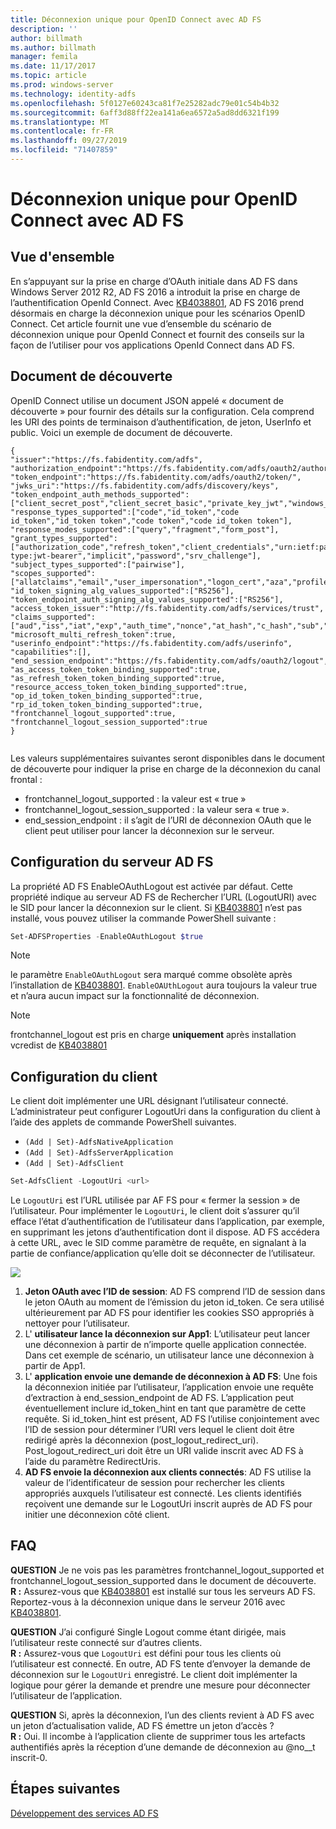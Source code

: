 ```yaml
---
title: Déconnexion unique pour OpenID Connect avec AD FS
description: ''
author: billmath
ms.author: billmath
manager: femila
ms.date: 11/17/2017
ms.topic: article
ms.prod: windows-server
ms.technology: identity-adfs
ms.openlocfilehash: 5f0127e60243ca81f7e25282adc79e01c54b4b32
ms.sourcegitcommit: 6aff3d88ff22ea141a6ea6572a5ad8dd6321f199
ms.translationtype: MT
ms.contentlocale: fr-FR
ms.lasthandoff: 09/27/2019
ms.locfileid: "71407859"
---
```

#  <a name="single-log-out-for-openid-connect-with-ad-fs"></a>Déconnexion unique pour OpenID Connect avec AD FS

## <a name="overview"></a>Vue d'ensemble
En s’appuyant sur la prise en charge d’OAuth initiale dans AD FS dans Windows Server 2012 R2, AD FS 2016 a introduit la prise en charge de l’authentification OpenId Connect. Avec [KB4038801](https://support.microsoft.com/en-gb/help/4038801/windows-10-update-kb4038801), AD FS 2016 prend désormais en charge la déconnexion unique pour les scénarios OpenID Connect. Cet article fournit une vue d’ensemble du scénario de déconnexion unique pour OpenId Connect et fournit des conseils sur la façon de l’utiliser pour vos applications OpenId Connect dans AD FS.


## <a name="discovery-doc"></a>Document de découverte
OpenID Connect utilise un document JSON appelé « document de découverte » pour fournir des détails sur la configuration.  Cela comprend les URI des points de terminaison d’authentification, de jeton, UserInfo et public.  Voici un exemple de document de découverte.

```
{
"issuer":"https://fs.fabidentity.com/adfs",
"authorization_endpoint":"https://fs.fabidentity.com/adfs/oauth2/authorize/",
"token_endpoint":"https://fs.fabidentity.com/adfs/oauth2/token/",
"jwks_uri":"https://fs.fabidentity.com/adfs/discovery/keys",
"token_endpoint_auth_methods_supported":["client_secret_post","client_secret_basic","private_key_jwt","windows_client_authentication"],
"response_types_supported":["code","id_token","code id_token","id_token token","code token","code id_token token"],
"response_modes_supported":["query","fragment","form_post"],
"grant_types_supported":["authorization_code","refresh_token","client_credentials","urn:ietf:params:oauth:grant-type:jwt-bearer","implicit","password","srv_challenge"],
"subject_types_supported":["pairwise"],
"scopes_supported":["allatclaims","email","user_impersonation","logon_cert","aza","profile","vpn_cert","winhello_cert","openid"],
"id_token_signing_alg_values_supported":["RS256"],
"token_endpoint_auth_signing_alg_values_supported":["RS256"],
"access_token_issuer":"http://fs.fabidentity.com/adfs/services/trust",
"claims_supported":["aud","iss","iat","exp","auth_time","nonce","at_hash","c_hash","sub","upn","unique_name","pwd_url","pwd_exp","sid"],
"microsoft_multi_refresh_token":true,
"userinfo_endpoint":"https://fs.fabidentity.com/adfs/userinfo",
"capabilities":[],
"end_session_endpoint":"https://fs.fabidentity.com/adfs/oauth2/logout",
"as_access_token_token_binding_supported":true,
"as_refresh_token_token_binding_supported":true,
"resource_access_token_token_binding_supported":true,
"op_id_token_token_binding_supported":true,
"rp_id_token_token_binding_supported":true,
"frontchannel_logout_supported":true,
"frontchannel_logout_session_supported":true
} 
 
```



Les valeurs supplémentaires suivantes seront disponibles dans le document de découverte pour indiquer la prise en charge de la déconnexion du canal frontal :

- frontchannel_logout_supported : la valeur est « true »
- frontchannel_logout_session_supported : la valeur sera « true ».
- end_session_endpoint : il s’agit de l’URI de déconnexion OAuth que le client peut utiliser pour lancer la déconnexion sur le serveur.


## <a name="ad-fs-server-configuration"></a>Configuration du serveur AD FS
La propriété AD FS EnableOAuthLogout est activée par défaut.  Cette propriété indique au serveur AD FS de Rechercher l’URL (LogoutURI) avec le SID pour lancer la déconnexion sur le client. Si [KB4038801](https://support.microsoft.com/en-gb/help/4038801/windows-10-update-kb4038801) n’est pas installé, vous pouvez utiliser la commande PowerShell suivante :

```PowerShell
Set-ADFSProperties -EnableOAuthLogout $true
```

>[!NOTE]
> le paramètre `EnableOAuthLogout` sera marqué comme obsolète après l’installation de [KB4038801](https://support.microsoft.com/en-gb/help/4038801/windows-10-update-kb4038801). `EnableOAUthLogout` aura toujours la valeur true et n’aura aucun impact sur la fonctionnalité de déconnexion.

>[!NOTE]
>frontchannel_logout est pris en charge **uniquement** après installation vcredist de [KB4038801](https://support.microsoft.com/en-gb/help/4038801/windows-10-update-kb4038801)

## <a name="client-configuration"></a>Configuration du client
Le client doit implémenter une URL désignant l’utilisateur connecté. L’administrateur peut configurer LogoutUri dans la configuration du client à l’aide des applets de commande PowerShell suivantes. 


- `(Add | Set)-AdfsNativeApplication`
- `(Add | Set)-AdfsServerApplication`
- `(Add | Set)-AdfsClient`

```PowerShell
Set-AdfsClient -LogoutUri <url>
```

Le `LogoutUri` est l’URL utilisée par AF FS pour « fermer la session » de l’utilisateur. Pour implémenter le `LogoutUri`, le client doit s’assurer qu’il efface l’état d’authentification de l’utilisateur dans l’application, par exemple, en supprimant les jetons d’authentification dont il dispose. AD FS accédera à cette URL, avec le SID comme paramètre de requête, en signalant à la partie de confiance/application qu’elle doit se déconnecter de l’utilisateur. 

![](media/ad-fs-logout-openid-connect/adfs_single_logout2.png)


1.  **Jeton OAuth avec l’ID de session**: AD FS comprend l’ID de session dans le jeton OAuth au moment de l’émission du jeton id_token. Ce sera utilisé ultérieurement par AD FS pour identifier les cookies SSO appropriés à nettoyer pour l’utilisateur.
2.  L' **utilisateur lance la déconnexion sur App1**: L’utilisateur peut lancer une déconnexion à partir de n’importe quelle application connectée. Dans cet exemple de scénario, un utilisateur lance une déconnexion à partir de App1.
3.  L' **application envoie une demande de déconnexion à AD FS**: Une fois la déconnexion initiée par l’utilisateur, l’application envoie une requête d’extraction à end_session_endpoint de AD FS. L’application peut éventuellement inclure id_token_hint en tant que paramètre de cette requête. Si id_token_hint est présent, AD FS l’utilise conjointement avec l’ID de session pour déterminer l’URI vers lequel le client doit être redirigé après la déconnexion (post_logout_redirect_uri).  Post_logout_redirect_uri doit être un URI valide inscrit avec AD FS à l’aide du paramètre RedirectUris.
4.  **AD FS envoie la déconnexion aux clients connectés**: AD FS utilise la valeur de l’identificateur de session pour rechercher les clients appropriés auxquels l’utilisateur est connecté. Les clients identifiés reçoivent une demande sur le LogoutUri inscrit auprès de AD FS pour initier une déconnexion côté client.

## <a name="faqs"></a>FAQ
**QUESTION** Je ne vois pas les paramètres frontchannel_logout_supported et frontchannel_logout_session_supported dans le document de découverte.</br>
**R :** Assurez-vous que [KB4038801](https://support.microsoft.com/en-gb/help/4038801/windows-10-update-kb4038801) est installé sur tous les serveurs AD FS. Reportez-vous à la déconnexion unique dans le serveur 2016 avec [KB4038801](https://support.microsoft.com/en-gb/help/4038801/windows-10-update-kb4038801).

**QUESTION** J’ai configuré Single Logout comme étant dirigée, mais l’utilisateur reste connecté sur d’autres clients.</br>
**R :** Assurez-vous que `LogoutUri` est défini pour tous les clients où l’utilisateur est connecté. En outre, AD FS tente d’envoyer la demande de déconnexion sur le `LogoutUri` enregistré. Le client doit implémenter la logique pour gérer la demande et prendre une mesure pour déconnecter l’utilisateur de l’application.</br>

**QUESTION** Si, après la déconnexion, l’un des clients revient à AD FS avec un jeton d’actualisation valide, AD FS émettre un jeton d’accès ?</br>
**R :** Oui. Il incombe à l’application cliente de supprimer tous les artefacts authentifiés après la réception d’une demande de déconnexion au @no__t inscrit-0.


## <a name="next-steps"></a>Étapes suivantes
[Développement des services AD FS](../../ad-fs/AD-FS-Development.md)  
